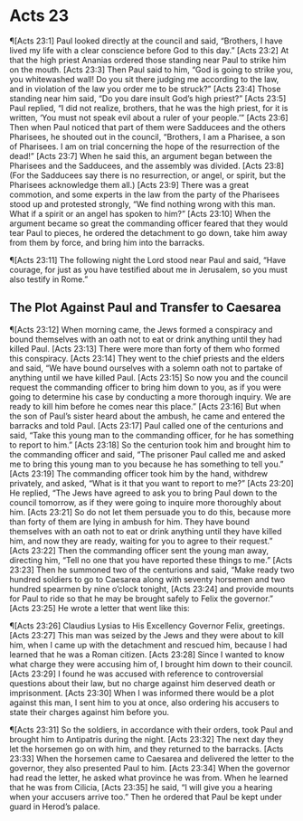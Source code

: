 # Acts 23

¶[Acts 23:1] Paul looked directly at the council and said, “Brothers, I have lived my life with a clear conscience before God to this day.”
[Acts 23:2] At that the high priest Ananias ordered those standing near Paul to strike him on the mouth.
[Acts 23:3] Then Paul said to him, “God is going to strike you, you whitewashed wall! Do you sit there judging me according to the law, and in violation of the law you order me to be struck?”
[Acts 23:4] Those standing near him said, “Do you dare insult God’s high priest?”
[Acts 23:5] Paul replied, “I did not realize, brothers, that he was the high priest, for it is written, ‘You must not speak evil about a ruler of your people.’”
[Acts 23:6] Then when Paul noticed that part of them were Sadducees and the others Pharisees, he shouted out in the council, “Brothers, I am a Pharisee, a son of Pharisees. I am on trial concerning the hope of the resurrection of the dead!”
[Acts 23:7] When he said this, an argument began between the Pharisees and the Sadducees, and the assembly was divided.
[Acts 23:8] (For the Sadducees say there is no resurrection, or angel, or spirit, but the Pharisees acknowledge them all.)
[Acts 23:9] There was a great commotion, and some experts in the law from the party of the Pharisees stood up and protested strongly, “We find nothing wrong with this man. What if a spirit or an angel has spoken to him?”
[Acts 23:10] When the argument became so great the commanding officer feared that they would tear Paul to pieces, he ordered the detachment to go down, take him away from them by force, and bring him into the barracks.

¶[Acts 23:11] The following night the Lord stood near Paul and said, “Have courage, for just as you have testified about me in Jerusalem, so you must also testify in Rome.”

## The Plot Against Paul and Transfer to Caesarea
¶[Acts 23:12] When morning came, the Jews formed a conspiracy and bound themselves with an oath not to eat or drink anything until they had killed Paul.
[Acts 23:13] There were more than forty of them who formed this conspiracy.
[Acts 23:14] They went to the chief priests and the elders and said, “We have bound ourselves with a solemn oath not to partake of anything until we have killed Paul.
[Acts 23:15] So now you and the council request the commanding officer to bring him down to you, as if you were going to determine his case by conducting a more thorough inquiry. We are ready to kill him before he comes near this place.”
[Acts 23:16] But when the son of Paul’s sister heard about the ambush, he came and entered the barracks and told Paul.
[Acts 23:17] Paul called one of the centurions and said, “Take this young man to the commanding officer, for he has something to report to him.”
[Acts 23:18] So the centurion took him and brought him to the commanding officer and said, “The prisoner Paul called me and asked me to bring this young man to you because he has something to tell you.”
[Acts 23:19] The commanding officer took him by the hand, withdrew privately, and asked, “What is it that you want to report to me?”
[Acts 23:20] He replied, “The Jews have agreed to ask you to bring Paul down to the council tomorrow, as if they were going to inquire more thoroughly about him.
[Acts 23:21] So do not let them persuade you to do this, because more than forty of them are lying in ambush for him. They have bound themselves with an oath not to eat or drink anything until they have killed him, and now they are ready, waiting for you to agree to their request.”
[Acts 23:22] Then the commanding officer sent the young man away, directing him, “Tell no one that you have reported these things to me.”
[Acts 23:23] Then he summoned two of the centurions and said, “Make ready two hundred soldiers to go to Caesarea along with seventy horsemen and two hundred spearmen by nine o’clock tonight,
[Acts 23:24] and provide mounts for Paul to ride so that he may be brought safely to Felix the governor.”
[Acts 23:25] He wrote a letter that went like this:

¶[Acts 23:26] Claudius Lysias to His Excellency Governor Felix, greetings.
[Acts 23:27] This man was seized by the Jews and they were about to kill him, when I came up with the detachment and rescued him, because I had learned that he was a Roman citizen.
[Acts 23:28] Since I wanted to know what charge they were accusing him of, I brought him down to their council.
[Acts 23:29] I found he was accused with reference to controversial questions about their law, but no charge against him deserved death or imprisonment.
[Acts 23:30] When I was informed there would be a plot against this man, I sent him to you at once, also ordering his accusers to state their charges against him before you.

¶[Acts 23:31] So the soldiers, in accordance with their orders, took Paul and brought him to Antipatris during the night.
[Acts 23:32] The next day they let the horsemen go on with him, and they returned to the barracks.
[Acts 23:33] When the horsemen came to Caesarea and delivered the letter to the governor, they also presented Paul to him.
[Acts 23:34] When the governor had read the letter, he asked what province he was from. When he learned that he was from Cilicia,
[Acts 23:35] he said, “I will give you a hearing when your accusers arrive too.” Then he ordered that Paul be kept under guard in Herod’s palace.

